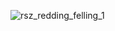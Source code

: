 ![rsz_redding_felling_1](https://user-images.githubusercontent.com/39131808/192374712-e89baf96-6f25-4a19-b549-28616070a779.png)
